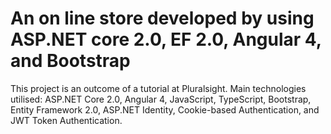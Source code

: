 # An on line store developed by using ASP.NET core 2.0, EF 2.0, Angular 4, and Bootstrap

This project is an outcome of a tutorial at Pluralsight. Main technologies utilised:
ASP.NET Core 2.0, Angular 4, JavaScript, TypeScript, Bootstrap, Entity Framework 2.0, ASP.NET Identity, Cookie-based Authentication, and JWT Token Authentication.
